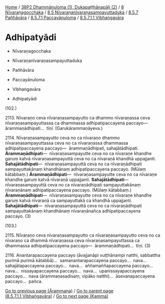 
[Home](/) / [38P2 Dhammānuloma (1), Dukapaṭṭhānapāḷi (2)](../../../../../../38P2.md) / [8 Nīvaraṇagocchaka](../../../../../8.md) / [8.5 Nīvaraṇanīvaraṇasampayuttaduka](../../../../8.5.md) / [8.5.7 Pañhāvāra](../../../8.5.7.md) / [8.5.7.1 Paccayānuloma](../../8.5.7.1.md) / [8.5.7.1.1 Vibhaṅgavāra](../8.5.7.1.1.md)

# Adhipatyādi

* Nīvaraṇagocchaka

* Nīvaraṇanīvaraṇasampayuttaduka

* Pañhāvāra

* Paccayānuloma

* Vibhaṅgavāra

* Adhipatyādi

(102.)

2113\. Nīvaraṇo ceva nīvaraṇasampayutto ca dhammo nīvaraṇassa ceva nīvaraṇasampayuttassa ca dhammassa adhipatipaccayena paccayo—  ārammaṇādhipati…  tīṇi. (Garukārammaṇāyeva.)

2114\. Nīvaraṇasampayutto ceva no ca nīvaraṇo dhammo nīvaraṇasampayuttassa ceva no ca nīvaraṇassa dhammassa adhipatipaccayena paccayo—  ārammaṇādhipati, sahajātādhipati. **Ārammaṇādhipati**—  nīvaraṇasampayutte ceva no ca nīvaraṇe khandhe garuṃ katvā nīvaraṇasampayuttā ceva no ca nīvaraṇā khandhā uppajjanti. **Sahajātādhipati**—  nīvaraṇasampayuttā ceva no ca nīvaraṇādhipati sampayuttakānaṃ khandhānaṃ adhipatipaccayena paccayo. (Mūlaṃ kātabbaṃ.) **Ārammaṇādhipati**—  nīvaraṇasampayutte ceva no ca nīvaraṇe khandhe garuṃ katvā nīvaraṇā uppajjanti. **Sahajātādhipati**—  nīvaraṇasampayuttā ceva no ca nīvaraṇādhipati sampayuttakānaṃ nīvaraṇānaṃ adhipatipaccayena paccayo. (Mūlaṃ kātabbaṃ.) **Ārammaṇādhipati**—  nīvaraṇasampayutte ceva no ca nīvaraṇe khandhe garuṃ katvā nīvaraṇā ca sampayuttakā ca khandhā uppajjanti. **Sahajātādhipati**—  nīvaraṇasampayuttā ceva no ca nīvaraṇādhipati sampayuttakānaṃ khandhānaṃ nīvaraṇānañca adhipatipaccayena paccayo. (3)

(103.)

2115\. Nīvaraṇo ceva nīvaraṇasampayutto ca nīvaraṇasampayutto ceva no ca nīvaraṇo ca dhammā nīvaraṇassa ceva nīvaraṇasampayuttassa ca dhammassa adhipatipaccayena paccayo—  ārammaṇādhipati…  tīṇi. (3)

2116\. Anantarapaccayena paccayo (āvajjanāpi vuṭṭhānampi natthi, sabbattha purimā purimā kātabbā)…  samanantarapaccayena paccayo…  nava…  sahajātapaccayena paccayo…  nava…  aññamaññapaccayena paccayo…  nava…  nissayapaccayena paccayo…  nava…  upanissayapaccayena paccayo…  nava (ārammaṇasadisaṃ, vipāko natthi)…  āsevanapaccayena paccayo…  pañca.

[Go to previous page (Ārammaṇa)](Arammana.md) / [Go to parent page (8.5.7.1.1 Vibhaṅgavāra)](../8.5.7.1.1.md) / [Go to next page (Kamma)](Kamma.md)


